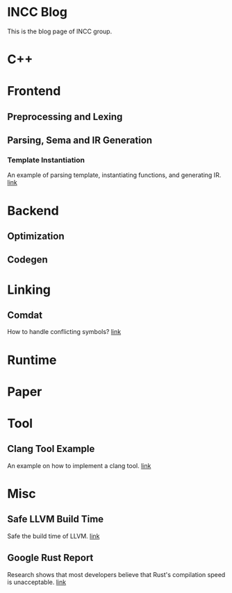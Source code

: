 # INCC Blog

This is the blog page of INCC group.

# C++

# Frontend

## Preprocessing and Lexing

## Parsing, Sema and IR Generation

### Template Instantiation

An example of parsing template, instantiating functions, and generating IR. [link](./frontend/parse-sema-ir/clang-inst.md)

# Backend

## Optimization

## Codegen

# Linking

## Comdat

How to handle conflicting symbols? [link](./linking/comdat.md)

# Runtime

# Paper

# Tool

## Clang Tool Example

An example on how to implement a clang tool. [link](./tool/clang-tool-example.md)

# Misc

## Safe LLVM Build Time

Safe the build time of LLVM. [link](./misc/safe-build-time.md)

## Google Rust Report

Research shows that most developers believe that Rust's compilation speed is unacceptable. [link](./misc/google-rust-report.md)